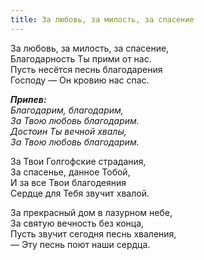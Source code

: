 ```yaml
---
title: За любовь, за милость, за спасение
---
```


За любовь, за милость, за спасение,  
Благодарность Ты прими от нас.  
Пусть несётся песнь благодарения  
Господу — Он кровию нас спас.

*__Припев:__  
Благодарим, благодарим,  
За Твою любовь благодарим.  
Достоин Ты вечной хвалы,  
За Твою любовь благодарим.*

За Твои Голгофские страдания,  
За спасенье, данное Тобой,  
И за все Твои благодеяния  
Сердце для Тебя звучит хвалой.

За прекрасный дом в лазурном небе,  
За святую вечность без конца,  
Пусть звучит сегодня песнь хваления,  
— Эту песнь поют наши сердца.
